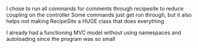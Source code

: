 
I chose to run all commands for comments through recipesite to reduce coupling on the controller
Some commands just get run through, but it also helps not making RecipeSite a HUGE class that does everything

I already had a functioning MVC model without using namespaces and autoloading since the program was so small
